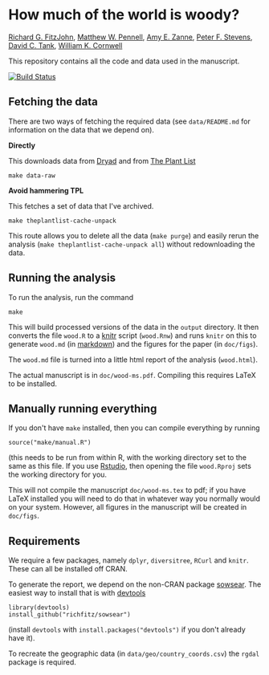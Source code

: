 # How much of the world is woody?

[Richard G. FitzJohn](http://www.zoology.ubc.ca/~fitzjohn),
[Matthew W. Pennell](http://mwpennell.github.io),
[Amy E. Zanne](http://phylodiversity.net/azanne/),
[Peter F. Stevens](http://www.missouribotanicalgarden.org/plant-scence/research-staff-article/487/stevens-p-f.aspx),
[David C. Tank](http://www.phylodiversity.net/dtank/), 
[William K. Cornwell](http://www.phylodiversity.net/wcornwell/)

This repository contains all the code and data used in the manuscript.

[![Build Status](https://travis-ci.org/richfitz/wood.png?branch=master)](https://travis-ci.org/richfitz/wood)

## Fetching the data

There are two ways of fetching the required data (see `data/README.md` for information on the data that we depend on).

**Directly**

This downloads data from [Dryad](http://datadryad.org) and from [The Plant List](http://www.theplantlist.org)

```
make data-raw
```

**Avoid hammering TPL**

This fetches a set of data that I've archived.

```
make theplantlist-cache-unpack
```

This route allows you to delete all the data (`make purge`) and easily rerun the analysis (`make theplantlist-cache-unpack all`) without redownloading the data.

## Running the analysis

To run the analysis, run the command

```
make
```

This will build processed versions of the data in the `output` directory.  It then converts the file `wood.R` to a [knitr](http://yihui.name/knitr/) script (`wood.Rnw`) and runs `knitr` on this to generate `wood.md` (in [markdown](http://daringfireball.net/projects/markdown/)) and the figures for the paper (in `doc/figs`).

The `wood.md` file is turned into a little html report of the analysis (`wood.html`).

The actual manuscript is in `doc/wood-ms.pdf`.  Compiling this requires LaTeX to be installed.

## Manually running everything

If you don't have `make` installed, then you can compile everything by running

```
source("make/manual.R")
```

(this needs to be run from within R, with the working directory set to the same as this file.  If you use [Rstudio](http://rstudio.com), then opening the file `wood.Rproj` sets the working directory for you.

This will not compile the manuscript `doc/wood-ms.tex` to pdf; if you have LaTeX installed you will need to do that in whatever way you normally would on your system.  However, all figures in the manuscript will be created in `doc/figs`.

## Requirements

We require a few packages, namely `dplyr`, `diversitree`, `RCurl` and `knitr`.  These can all be installed off CRAN.

To generate the report, we depend on the non-CRAN package [sowsear](https://github.com/richfitz/sowsear).  The easiest way to install that is with [devtools](https://github.com/hadley/devtools)

```
library(devtools)
install_github("richfitz/sowsear")
```

(install `devtools` with `install.packages("devtools")` if you don't already have it).

To recreate the geographic data (in `data/geo/country_coords.csv`) the
`rgdal` package is required.
